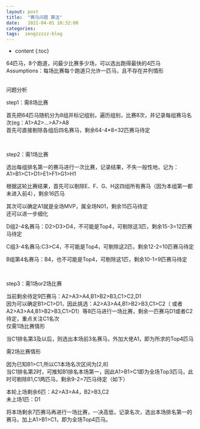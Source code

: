 ```yaml
---
layout: post
title:  "赛马问题 算法"
date:   2021-04-01 10:32:00
categories: 
tags:  zengzzzzz-blog
---
```


* content
{:toc}

  
64匹马，8个跑道，问最少比赛多少场，可以选出跑得最快的4匹马  
Assumptions：每场比赛每个跑道只允许一匹马，且不存在并列情形  
  
&nbsp;  
问题分析  
  
step1：需8场比赛  
  
首先把64匹马随机分为8组并标记组别，遍历组别，比赛8次，并记录每组赛马名次(eg：A1&gt;A2&gt;...&gt;A7&gt;A8  
首先可直接剔除各组后四名赛马，剩余64-4*8=32匹赛马待定  
  
  
&nbsp;  
  
step2：需1场比赛  
  
选出每组排名第一的赛马进行一次比赛，记录结果，不失一般性地，记为：A1&gt;B1&gt;C1&gt;D1&gt;E1&gt;F1&gt;G1&gt;H1  
  
根据这轮比赛结果，首先可以剔除E、F、G、H这四组所有赛马（因为本组第一都未进入前4），剩余16匹马  
  
  
  
  
  
其次可以确定A1就是全场MVP，属全场N01，剩余15匹马待定  
还可以进一步细化  
  
D组2-4名赛马：D2&gt;D3&gt;D4，不可能是Top4，可剔除这3匹，剩余15-3=12匹赛马待定  
  
C组3-4名赛马:C3&gt;C4，不可能是Top4，可剔除这2匹，剩余12-2=10匹赛马待定  
  
B组第4名赛马：B4，也不可能是Top4，可剔除这1匹，剩余10-1=9匹赛马待定  
  
  
  
&nbsp;  
  
step3：需1场or2场比赛  
  
当前剩余待定9匹赛马：A2&gt;A3&gt;A4,B1&gt;B2&gt;B3,C1&gt;C2,D1  
因为可以确定B1&gt;C1&gt;D1，因此挑选：A2&gt;A3&gt;A4,B1&gt;B2&gt;B3,C1&gt;C2（ 或者 A2&gt;A3&gt;A4,B1&gt;B2&gt;B3,C1&gt;D1）等8匹马进行一场比赛，剩余一匹赛马D1或者C2待定，重点关注C1名次  
仅需1场比赛情形  
  
当C1排名第3及以后，则选出本场前3名赛马，外加大佬A1，即为所求的Top4匹马  
  
需2场比赛情形  
  
因为已知B1&gt;C1,所以C1本场名次区间为[2,8]  
当C1排名第2时，可推知B1排名本场第一，因此A1&gt;B1&gt;C1即为全场Top3匹马，此时可剔除B1,C1两匹马，剩余9-2=7匹马待定（如下）  
  
本轮上场剩余6匹：A2&gt;A3&gt;A4，B2&gt;B3,C2  
未上场1匹：D1  
  
将本场剩余7匹赛马再进行一场比赛，一决高低，记录名次，选出本场排名第一的赛马，加上A1&gt;B1&gt;C1，即为全场Top4匹马。  
  
  
  
&nbsp;
